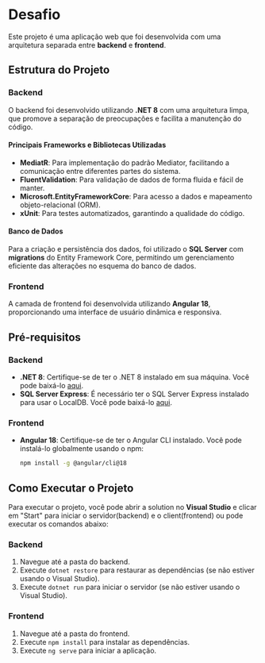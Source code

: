 # Desafio

Este projeto é uma aplicação web que foi desenvolvida com uma arquitetura separada entre **backend** e **frontend**.

## Estrutura do Projeto

### Backend

O backend foi desenvolvido utilizando **.NET 8** com uma arquitetura limpa, que promove a separação de preocupações e facilita a manutenção do código.

#### Principais Frameworks e Bibliotecas Utilizadas

- **MediatR**: Para implementação do padrão Mediator, facilitando a comunicação entre diferentes partes do sistema.
- **FluentValidation**: Para validação de dados de forma fluida e fácil de manter.
- **Microsoft.EntityFrameworkCore**: Para acesso a dados e mapeamento objeto-relacional (ORM).
- **xUnit**: Para testes automatizados, garantindo a qualidade do código.

#### Banco de Dados

Para a criação e persistência dos dados, foi utilizado o **SQL Server** com **migrations** do Entity Framework Core, permitindo um gerenciamento eficiente das alterações no esquema do banco de dados.

### Frontend

A camada de frontend foi desenvolvida utilizando **Angular 18**, proporcionando uma interface de usuário dinâmica e responsiva.

## Pré-requisitos

### Backend

- **.NET 8**: Certifique-se de ter o .NET 8 instalado em sua máquina. Você pode baixá-lo [aqui](https://dotnet.microsoft.com/download/dotnet/8.0).
- **SQL Server Express**: É necessário ter o SQL Server Express instalado para usar o LocalDB. Você pode baixá-lo [aqui](https://www.microsoft.com/en-us/sql-server/sql-server-downloads).

### Frontend

- **Angular 18**: Certifique-se de ter o Angular CLI instalado. Você pode instalá-lo globalmente usando o npm:
  ```bash
  npm install -g @angular/cli@18

## Como Executar o Projeto

Para executar o projeto, você pode abrir a solution no **Visual Studio** e clicar em "Start" para iniciar o servidor(backend) e o client(frontend) ou pode executar os comandos abaixo: 

### Backend

1. Navegue até a pasta do backend.
2. Execute `dotnet restore` para restaurar as dependências (se não estiver usando o Visual Studio).
3. Execute `dotnet run` para iniciar o servidor (se não estiver usando o Visual Studio).

### Frontend

1. Navegue até a pasta do frontend.
2. Execute `npm install` para instalar as dependências.
3. Execute `ng serve` para iniciar a aplicação.

